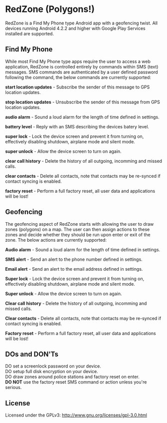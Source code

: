 RedZone (Polygons!)
==================
  
RedZone is a Find My Phone type Android app with a geofencing twist. All devices
running Android 4.2.2 and higher with Google Play Services installed are supported.
  
Find My Phone
-------------
While most Find My Phone type apps require the user to access a web application,
RedZone is controlled entirely by commands within SMS (text) messages. SMS commands
are authenticated by a user defined password following the command, the below
commands are currently supported:  
  
**start location updates** - Subscribe the sender of this message to GPS location updates.  
  
**stop location updates** - Unsubscribe the sender of this message from GPS location
updates.  
  
**audio alarm** - Sound a loud alarm for the length of time defined in settings.  
  
**battery level** - Reply with an SMS describing the devices batery level.  
  
**super lock** - Lock the device screen and prevent it from turning on, effectively
disabling shutdown, airplane mode and silent mode.  
  
**super unlock** - Allow the device screen to turn on again.  
  
**clear call history** - Delete the history of all outgoing, incomming and missed calls.  
  
**clear contacts** - Delete all contacts, note that contacts may be re-synced if contact
syncing is enabled.  

**factory reset** - Perform a full factory reset, all user data and applications will be
lost!  
  
Geofencing
----------
The geofencing aspect of RedZone starts with allowing the user to draw zones
(polygons) on a map. The user can then assign actions to these zones and decide
whether they should be run upon enter or exit of the zone. The below actions are
currently supported:  
  
**Audio alarm** - Sound a loud alarm for the length of time defined in settings.  
  
**SMS alert** - Send an alert to the phone number defined in settings.  
  
**Email alert** - Send an alert to the email address defined in settings.  
  
**Super lock** - Lock the device screen and prevent it from turning on, effectively
disabling shutdown, airplane mode and silent mode.  
  
**Super unlock** - Allow the device screen to turn on again.  
  
**Clear call history** - Delete the history of all outgoing, incomming and missed calls.  
  
**Clear contacts** - Delete all contacts, note that contacts may be re-synced if contact
syncing is enabled.  

**Factory reset** - Perform a full factory reset, all user data and applications will be
lost!  
  
DOs and DON'Ts
--------------
DO set a screenlock password on your device.  
DO setup full disk encryption on your device.  
DO draw zones around police stations and factory reset on enter.  
**DO NOT** use the factory reset SMS command or action unless you're serious.  

License
-------

Licensed under the GPLv3: http://www.gnu.org/licenses/gpl-3.0.html